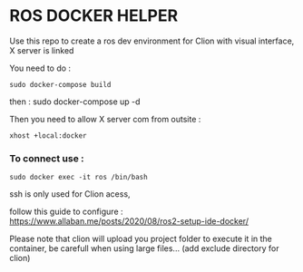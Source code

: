 # ROS DOCKER HELPER

Use this repo to create a ros dev environment for Clion with visual interface, X server is linked

You need to do :

    sudo docker-compose build

then :
    sudo docker-compose up -d

Then you need to allow X server com from outsite :

    xhost +local:docker


### To connect use :

    sudo docker exec -it ros /bin/bash

ssh is only used for Clion acess,

follow this guide to configure :
    https://www.allaban.me/posts/2020/08/ros2-setup-ide-docker/

Please note that clion will upload you project folder to execute it in the container, be carefull when using large files... (add exclude directory for clion)